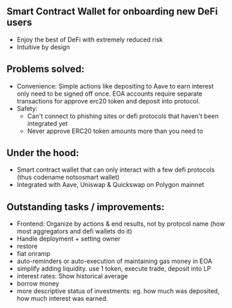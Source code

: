 ## Smart Contract Wallet for onboarding new DeFi users
- Enjoy the best of DeFi with extremely reduced risk
- Intuitive by design

## Problems solved:
- Convenience: Simple actions like depositing to Aave to earn interest only need to be signed off once. EOA accounts require separate transactions for approve erc20 token and deposit into protocol.
- Safety: 
    - Can't connect to phishing sites or defi protocols that haven't been integrated yet
    - Never approve ERC20 token amounts more than you need to

## Under the hood:
- Smart contract wallet that can only interact with a few defi protocols (thus codename notsosmart wallet)
- Integrated with Aave, Uniswap & Quickswap on Polygon mainnet




## Outstanding tasks / improvements:
- Frontend: Organize by actions & end results, not by protocol name (how most aggregators and defi wallets do it)
- Handle deployment + setting owner
- restore
- fiat onramp
- auto-reminders or auto-execution of maintaining gas money in EOA
- simplify adding liquidity. use 1 token, execute trade, deposit into LP
- interest rates: Show historical average
- borrow money
- more descriptive status of investments: eg. how much was deposited, how much interest was earned. 

